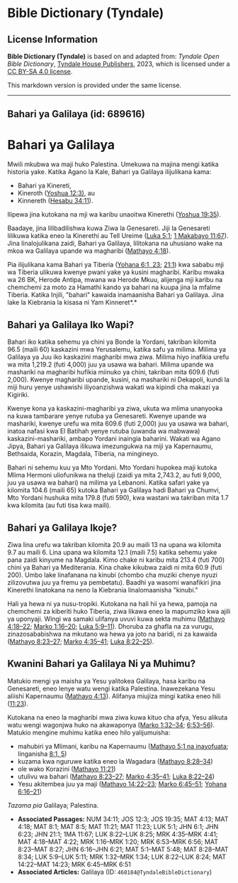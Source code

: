 # Bible Dictionary (Tyndale)

## License Information

**Bible Dictionary (Tyndale)** is based on and adapted from: _Tyndale Open Bible Dictionary_, [Tyndale House Publishers](https://tyndaleopenresources.com/), 2023, which is licensed under a [CC BY-SA 4.0 license](https://creativecommons.org/licenses/by-sa/4.0/legalcode.en).

This markdown version is provided under the same license.



--------------------------------

## Bahari ya Galilaya (id: 689616)

Bahari ya Galilaya
==================

Mwili mkubwa wa maji huko Palestina. Umekuwa na majina mengi katika historia yake. Katika Agano la Kale, Bahari ya Galilaya ilijulikana kama:

* Bahari ya Kinereti,
* Kineroth ([Yoshua 12:3\)](https://ref.ly/Josh12:3), au
* Kinnereth ([Hesabu 34:11](https://ref.ly/Num34:11)).

Ilipewa jina kutokana na mji wa karibu unaoitwa Kinerethi ([Yoshua 19:35](https://ref.ly/Josh19:35)).

Baadaye, jina lilibadilishwa kuwa Ziwa la Genesareti. Jiji la Genesareti lilikuwa katika eneo la Kinerethi au Tell Ureime ([Luka 5:1](https://ref.ly/Luke5:1); [1 Makabayo 11:67](https://ref.ly/1Macc11:67)). Jina linalojulikana zaidi, Bahari ya Galilaya, lilitokana na uhusiano wake na mkoa wa Galilaya upande wa magharibi ([Mathayo 4:18](https://ref.ly/Matt4:18)).

Pia ilijulikana kama Bahari ya Tiberia ([Yohana 6:1, 23](https://ref.ly/John6:1,John6:23); [21:1](https://ref.ly/John21:1)) kwa sababu mji wa Tiberia ulikuwa kwenye pwani yake ya kusini magharibi. Karibu mwaka wa 26 BK, Herode Antipa, mwana wa Herode Mkuu, alijenga mji karibu na chemchemi za moto za Hamathi kando ya bahari na kuupa jina la mfalme Tiberia. Katika Injili, "bahari" kawaida inamaanisha Bahari ya Galilaya. Jina lake la Kiebrania la kisasa ni Yam Kinneret*.*

Bahari ya Galilaya Iko Wapi?
----------------------------

Bahari iko katika sehemu ya chini ya Bonde la Yordani, takriban kilomita 96\.5 (maili 60\) kaskazini mwa Yerusalemu, katika safu ya milima. Milima ya Galilaya ya Juu iko kaskazini magharibi mwa ziwa. Milima hiyo inafikia urefu wa mita 1,219\.2 (futi 4,000\) juu ya usawa wa bahari. Milima upande wa mashariki na magharibi hufikia miinuko ya chini, takriban mita 609\.6 (futi 2,000\). Kwenye magharibi upande, kusini, na mashariki ni Dekapoli, kundi la miji huru yenye ushawishi iliyoanzishwa wakati wa kipindi cha makazi ya Kigiriki.

Kwenye kona ya kaskazini\-magharibi ya ziwa, ukuta wa mlima unanyooka na kuwa tambarare yenye rutuba ya Genesareti. Kwenye upande wa mashariki, kwenye urefu wa mita 609\.6 (futi 2,000\) juu ya usawa wa bahari, inatoa nafasi kwa El Batihah yenye rutuba (uwanda wa mabwawa) kaskazini\-mashariki, ambapo Yordani inaingia baharini. Wakati wa Agano Jipya, Bahari ya Galilaya ilikuwa imezungukwa na miji ya Kapernaumu, Bethsaida, Korazin, Magdala, Tiberia, na mingineyo.

Bahari ni sehemu kuu ya Mto Yordani. Mto Yordani hupokea maji kutoka Mlima Hermoni uliofunikwa na theluji (zaidi ya mita 2,743\.2, au futi 9,000, juu ya usawa wa bahari) na milima ya Lebanoni. Katika safari yake ya kilomita 104\.6 (maili 65\) kutoka Bahari ya Galilaya hadi Bahari ya Chumvi, Mto Yordani hushuka mita 179\.8 (futi 590\), kwa wastani wa takriban mita 1\.7 kwa kilomita (au futi tisa kwa maili).

Bahari ya Galilaya Ikoje?
-------------------------

Ziwa lina urefu wa takriban kilomita 20\.9 au maili 13 na upana wa kilomita 9\.7 au maili 6\. Lina upana wa kilomita 12\.1 (maili 7\.5\) katika sehemu yake pana zaidi kinyume na Magdala. Kimo chake ni karibu mita 213\.4 (futi 700\) chini ya Bahari ya Mediterania. Kina chake kikubwa zaidi ni mita 60\.9 (futi 200\). Umbo lake linafanana na kinubi (chombo cha muziki chenye nyuzi zilizovutwa juu ya fremu ya pembetatu). Baadhi ya wasomi wanafikiri jina Kinerethi linatokana na neno la Kiebrania linalomaanisha "kinubi."

Hali ya hewa ni ya nusu\-tropiki. Kutokana na hali hii ya hewa, pamoja na chemchemi za kiberiti huko Tiberia, ziwa likawa eneo la mapumziko kwa ajili ya uponyaji. Wingi wa samaki ulifanya uvuvi kuwa sekta muhimu ([Mathayo 4:18–22](https://ref.ly/Matt4:18-Matt4:22); [Marko 1:16–20](https://ref.ly/Mark1:16-Mark1:20); [Luka 5:9–11](https://ref.ly/Luke5:9-Luke5:11)). Dhoruba za ghafla na za vurugu, zinazosababishwa na mkutano wa hewa ya joto na baridi, ni za kawaida ([Mathayo 8:23–27](https://ref.ly/Matt8:23-Matt8:27); [Marko 4:35–41](https://ref.ly/Mark4:35-Mark4:41); [Luka 8:22–25](https://ref.ly/Luke8:22-Luke8:25)).

Kwanini Bahari ya Galilaya Ni ya Muhimu?
----------------------------------------

Matukio mengi ya maisha ya Yesu yalitokea Galilaya, hasa karibu na Genesareti, eneo lenye watu wengi katika Palestina. Inawezekana Yesu aliishi Kapernaumu ([Mathayo 4:13](https://ref.ly/Matt4:13)). Alifanya miujiza mingi katika eneo hili ([11:23](https://ref.ly/Matt11:23)).

Kutokana na eneo la magharibi mwa ziwa kuwa kituo cha afya, Yesu alikuta watu wengi wagonjwa huko na akawaponya ([Marko 1:32](https://ref.ly/Mark1:32-Mark1:34)[–](https://ref.ly/Luke8:22-Luke8:25)[34](https://ref.ly/Mark1:32-Mark1:34); [6:53](https://ref.ly/Mark6:53-Mark6:56)[–](https://ref.ly/Luke8:22-Luke8:25)[56](https://ref.ly/Mark6:53-Mark6:56)). Matukio mengine muhimu katika eneo hilo yalijumuisha:

* mahubiri ya Mlimani, karibu na Kapernaumu ([Mathayo 5:1 na inayofuata](https://ref.ly/Matt5:1-Matt5:48); linganisha [8:1, 5](https://ref.ly/Matt8:1,Matt8:5))
* kuzama kwa nguruwe katika eneo la Wagadara ([Mathayo 8:28](https://ref.ly/Matt8:28-Matt8:34)[–](https://ref.ly/Luke8:22-Luke8:25)[34](https://ref.ly/Matt8:28-Matt8:34))
* ole wako Korazini ([Mathayo 11:21](https://ref.ly/Matt11:21))
* utulivu wa bahari ([Mathayo 8:23](https://ref.ly/Matt8:23-Matt8:27)[–](https://ref.ly/Luke8:22-Luke8:25)[27](https://ref.ly/Matt8:23-Matt8:27); [Marko 4:35](https://ref.ly/Mark4:35-Mark4:41)[–](https://ref.ly/Luke8:22-Luke8:25)[41](https://ref.ly/Mark4:35-Mark4:41); [Luka 8:22](https://ref.ly/Luke8:22-Luke8:24)[–](https://ref.ly/Luke8:22-Luke8:25)[24](https://ref.ly/Luke8:22-Luke8:24))
* Yesu akitembea juu ya maji ([Mathayo 14:22](https://ref.ly/Matt14:22-Matt14:23)[–](https://ref.ly/Luke8:22-Luke8:25)[23](https://ref.ly/Matt14:22-Matt14:23); [Marko 6:45](https://ref.ly/Mark6:45-Mark6:51)[–](https://ref.ly/Luke8:22-Luke8:25)[51](https://ref.ly/Mark6:45-Mark6:51); [Yohana 6:16](https://ref.ly/John6:16-John6:21)[–](https://ref.ly/Luke8:22-Luke8:25)[21](https://ref.ly/John6:16-John6:21))

*Tazama pia* Galilaya; Palestina.

* **Associated Passages:** NUM 34:11; JOS 12:3; JOS 19:35; MAT 4:13; MAT 4:18; MAT 8:1; MAT 8:5; MAT 11:21; MAT 11:23; LUK 5:1; JHN 6:1; JHN 6:23; JHN 21:1; 1MA 11:67; LUK 8:22–LUK 8:25; MRK 4:35–MRK 4:41; MAT 4:18–MAT 4:22; MRK 1:16–MRK 1:20; MRK 6:53–MRK 6:56; MAT 8:23–MAT 8:27; JHN 6:16–JHN 6:21; MAT 5:1–MAT 5:48; MAT 8:28–MAT 8:34; LUK 5:9–LUK 5:11; MRK 1:32–MRK 1:34; LUK 8:22–LUK 8:24; MAT 14:22–MAT 14:23; MRK 6:45–MRK 6:51
* **Associated Articles:** Galilaya (ID: `468184@TyndaleBibleDictionary`)

